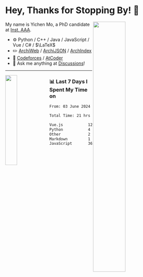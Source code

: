 # Hey, Thanks for Stopping By! 🦭

<picture>
    <source media="(prefers-color-scheme: dark)" srcset="https://github-readme-stats.vercel.app/api?username=amomorning&show_icons=true&theme=noctis_minimus&hide=issues">
    <img align="right" width="45%" src="https://github-readme-stats.vercel.app/api?username=amomorning&show_icons=true&theme=graywhite&hide=issues">
</picture>


My name is Yichen Mo, a PhD candidate at [Inst. AAA](https://archialgo.com).

-   :gear: Python / C++ / Java / JavaScript / Vue / C# / $\LaTeX$ 
-   :pencil2: [ArchiWeb](https://web.archialgo.com) / [ArchiJSON](https://www.food4rhino.com/en/app/archijson) / [ArchIndex](https://index.archialgo.com/) 
-   :abacus: [Codeforces](https://codeforces.com/profile/LaPluma) / [AtCoder](https://atcoder.jp/users/amomorning)
-   :thought_balloon: Ask me anything at [Discussions](https://github.com/amomorning/amomorning/discussions/new)!


---

<picture>
    <source media="(prefers-color-scheme: dark)" srcset="https://github-readme-stats.vercel.app/api/top-langs/?username=amomorning&hide=Mathematica&theme=noctis_minimus">
    <img align="left" width="27%" src="https://github-readme-stats.vercel.app/api/top-langs/?username=amomorning&hide=Mathematica&theme=graywhite">
</picture>

  
### 📊 Last 7 Days I Spent My Time on

<!--START_SECTION:waka-->

```txt
From: 03 June 2024 - To: 10 June 2024

Total Time: 21 hrs 47 mins

Vue.js           12 hrs 2 mins   █████████████▓░░░░░░░░░░░   55.25 %
Python           4 hrs 43 mins   █████▒░░░░░░░░░░░░░░░░░░░   21.70 %
Other            2 hrs 50 mins   ███▒░░░░░░░░░░░░░░░░░░░░░   13.06 %
Markdown         1 hr 19 mins    █▓░░░░░░░░░░░░░░░░░░░░░░░   06.09 %
JavaScript       36 mins         ▓░░░░░░░░░░░░░░░░░░░░░░░░   02.78 %
```

<!--END_SECTION:waka-->　　
